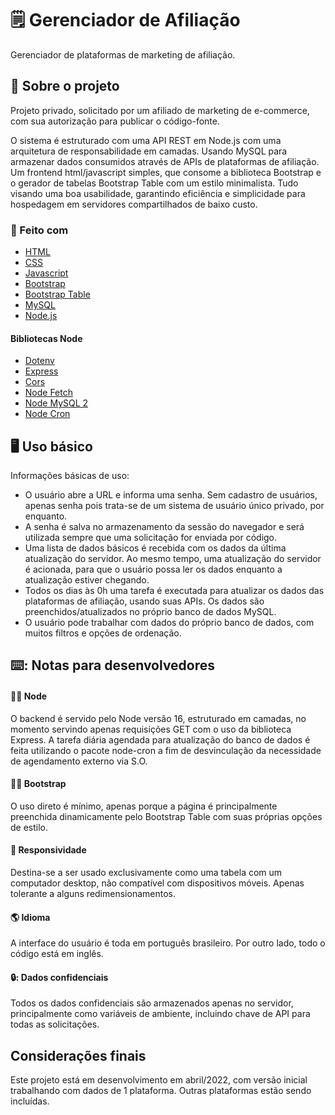 # 🗒️ Gerenciador de Afiliação
Gerenciador de plataformas de marketing de afiliação.

<!-- SOBRE -->
## :page_with_curl: Sobre o projeto
Projeto privado, solicitado por um afiliado de marketing de e-commerce, com sua autorização para publicar o código-fonte.

O sistema é estruturado com uma API REST em Node.js com uma arquitetura de responsabilidade em camadas.
Usando MySQL para armazenar dados consumidos através de APIs de plataformas de afiliação.
Um frontend html/javascript simples, que consome a biblioteca Bootstrap e o gerador de tabelas Bootstrap Table com um estilo minimalista.
Tudo visando uma boa usabilidade, garantindo eficiência e simplicidade para hospedagem em servidores compartilhados de baixo custo.

### :construction: Feito com
* [HTML](https://developer.mozilla.org/en-US/docs/Web/HTML)
* [CSS](https://developer.mozilla.org/en-US/docs/Web/CSS)
* [Javascript](https://developer.mozilla.org/en/JavaScript)
* [Bootstrap](https://getbootstrap.com)
* [Bootstrap Table](https://bootstrap-table.com/)
* [MySQL](https://www.mysql.com/)
* [Node.js](https://nodejs.org/)
#### Bibliotecas Node
* [Dotenv](https://www.npmjs.com/package/dotenv)
* [Express](https://www.npmjs.com/package/express)
* [Cors](https://www.npmjs.com/package/cors)
* [Node Fetch](https://www.npmjs.com/package/node-fetch)
* [Node MySQL 2](https://www.npmjs.com/package/mysql2)
* [Node Cron](https://www.npmjs.com/package/node-cron)


<!-- USO -->
## :desktop_computer: Uso básico
Informações básicas de uso:
* O usuário abre a URL e informa uma senha. Sem cadastro de usuários, apenas senha pois trata-se de um sistema de usuário único privado, por enquanto.
* A senha é salva no armazenamento da sessão do navegador e será utilizada sempre que uma solicitação for enviada por código.
* Uma lista de dados básicos é recebida com os dados da última atualização do servidor. Ao mesmo tempo, uma atualização do servidor é acionada, para que o usuário possa ler os dados enquanto a atualização estiver chegando.
* Todos os dias às 0h uma tarefa é executada para atualizar os dados das plataformas de afiliação, usando suas APIs. Os dados são preenchidos/atualizados no próprio banco de dados MySQL.
* O usuário pode trabalhar com dados do próprio banco de dados, com muitos filtros e opções de ordenação.

<!-- NOTAS PARA DESENVOLVEDORES -->
## ⌨️: Notas para desenvolvedores
#### :man_technologist: Node
O backend é servido pelo Node versão 16, estruturado em camadas, no momento servindo apenas requisições GET com o uso da biblioteca Express. A tarefa diária agendada para atualização do banco de dados é feita utilizando o pacote node-cron a fim de desvinculação da necessidade de agendamento externo via S.O.
#### :man_technologist: Bootstrap
O uso direto é mínimo, apenas porque a página é principalmente preenchida dinamicamente pelo Bootstrap Table com suas próprias opções de estilo.
#### :iphone: Responsividade
Destina-se a ser usado exclusivamente como uma tabela com um computador desktop, não compatível com dispositivos móveis. Apenas tolerante a alguns redimensionamentos.
#### :earth_americas: Idioma
A interface do usuário é toda em português brasileiro. Por outro lado, todo o código está em inglês.
#### 🔒: Dados confidenciais
Todos os dados confidenciais são armazenados apenas no servidor, principalmente como variáveis de ambiente, incluindo chave de API para todas as solicitações.

<!-- CONSIDERAÇÕES FINAIS -->
## Considerações finais
Este projeto está em desenvolvimento em abril/2022, com versão inicial trabalhando com dados de 1 plataforma. Outras plataformas estão sendo incluídas.

